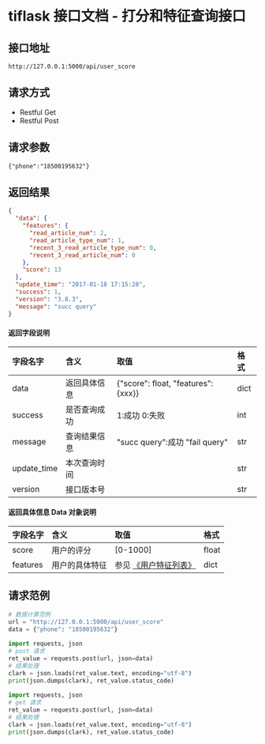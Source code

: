 # tiflask 接口文档 - 打分和特征查询接口

## 接口地址
`http://127.0.0.1:5000/api/user_score`

## 请求方式
* Restful Get
* Restful Post

## 请求参数
`{"phone":"18500195632"}`

## 返回结果
```json
{
  "data": {
    "features": {
      "read_article_num": 2,
      "read_article_type_num": 1,
      "recent_3_read_article_type_num": 0,
      "recent_3_read_article_num": 0
    },
    "score": 13
  },
  "update_time": "2017-01-18 17:15:28",
  "success": 1,
  "version": "3.8.3",
  "message": "succ query"
}
```

#### 返回字段说明
| 字段名字    | 含义         | 取值                                | 格式 |
|:------------|:-------------|:------------------------------------|:-----|
| data        | 返回具体信息 | {"score": float, "features": {xxx}} | dict |
| success     | 是否查询成功 | 1:成功 0:失败                       | int  |
| message     | 查询结果信息 | "succ query":成功  "fail query"     | str  |
| update_time | 本次查询时间 |                                     | str  |
| version     | 接口版本号   |                                     | str  |

#### 返回具体信息 Data 对象说明
| 字段名字 | 含义           | 取值                                       | 格式  |
|:---------|:---------------|:-------------------------------------------|:------|
| score    | 用户的评分     | [0-1000]                                   | float |
| features | 用户的具体特征 | 参见 [《用户特征列表》](docs/用户特征列表.md) | dict  |


## 请求范例

```python
# 数据计算范例
url = "http://127.0.0.1:5000/api/user_score"
data = {"phone": "18500195632"}
 
import requests, json
# post 请求
ret_value = requests.post(url, json=data)
# 结果处理
clark = json.loads(ret_value.text, encoding="utf-8")
print(json.dumps(clark), ret_value.status_code)
 
import requests, json
# get 请求
ret_value = requests.post(url, json=data)
# 结果处理
clark = json.loads(ret_value.text, encoding="utf-8")
print(json.dumps(clark), ret_value.status_code)
```
